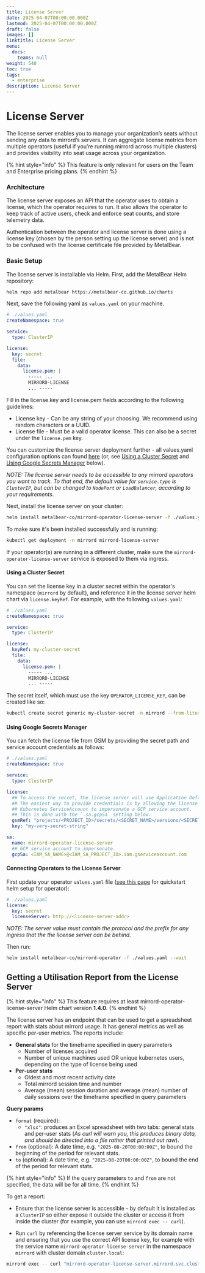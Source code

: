 ```yaml
---
title: License Server
date: 2025-04-07T00:00:00.000Z
lastmod: 2025-04-07T00:00:00.000Z
draft: false
images: []
linktitle: License Server
menu:
  docs:
    teams: null
weight: 540
toc: true
tags:
  - enterprise
description: License Server
---
```


# License Server

The license server enables you to manage your organization’s seats without sending any data to mirrord’s servers. It can aggregate license metrics from multiple operators (useful if you’re running mirrord across multiple clusters) and provides visibility into seat usage across your organization. 

{% hint style="info" %}
This feature is only relevant for users on the Team and Enterprise pricing plans.
{% endhint %}

### Architecture

The license server exposes an API that the operator uses to obtain a license, which the operator requires to run. It also allows the operator to keep track of active users, check and enforce seat counts, and store telemetry data.

Authentication between the operator and license server is done using a license key (chosen by the person setting up the license server) and is not to be confused with the license certificate file provided by MetalBear.

### Basic Setup

The license server is installable via Helm. First, add the MetalBear Helm repository:

```bash
helm repo add metalbear https://metalbear-co.github.io/charts
```

Next, save the following yaml as `values.yaml` on your machine.

```yaml
# ./values.yaml
createNamespace: true

service:
  type: ClusterIP

license:
  key: secret
  file:
    data:
      license.pem: |
        ----- ... 
        MIRRORD-LICENSE 
        ... -----
```

Fill in the license.key and license.pem fields according to the following guidelines:

* License key - Can be any string of your choosing. We recommend using random characters or a UUID.
* License file - Must be a valid operator license. This can also be a secret under the `license.pem` key.

You can customize the license server deployment further - all values.yaml configuration options can found [here](https://raw.githubusercontent.com/metalbear-co/charts/main/mirrord-license-server/values.yaml) (or, see [Using a Cluster Secret](license-server.md#using-a-cluster-secret) and [Using Google Secrets Manager](license-server.md#using-google-secrets-manager) below).

_NOTE: The license server needs to be accessible to any mirrord operators you want to track. To that end, the default value for `service.type` is `ClusterIP`, but can be changed to `NodePort` or `LoadBalancer`, according to your requirements._

Next, install the license server on your cluster:

```bash
helm install metalbear-co/mirrord-operator-license-server -f ./values.yaml --wait
```

To make sure it's been installed successfully and is running:

```bash
kubectl get deployment -n mirrord mirrord-license-server
```

If your operator(s) are running in a different cluster, make sure the `mirrord-operator-license-server` service is exposed to them via ingress.

#### Using a Cluster Secret

You can set the license key in a cluster secret within the operator's namespace (`mirrord` by default), and reference it in the license server helm chart via `license.keyRef`. For example, with the following `values.yaml`:

```yaml
# ./values.yaml
createNamespace: true

service:
  type: ClusterIP

license:
  keyRef: my-cluster-secret
  file:
    data:
      license.pem: |
        ----- ... 
        MIRRORD-LICENSE 
        ... -----
```

The secret itself, which must use the key `OPERATOR_LICENSE_KEY`, can be created like so:

```bash
kubectl create secret generic my-cluster-secret -n mirrord --from-literal OPERATOR_LICENSE_KEY=my-very-secret-string
```

#### Using Google Secrets Manager

You can fetch the license file from GSM by providing the secret path and service account credentials as follows:

```yaml
# ./values.yaml
createNamespace: true

service:
  type: ClusterIP

license:
  ## To access the secret, the license server will use Application Default Credentials.
  ## The easiest way to provide credentials is by allowing the license server's
  ## Kubernetes ServiceAccount to impersonate a GCP service account.
  ## This is done with the `.sa.gcpSa` setting below.
  gsmRef: "projects/<PROJECT_ID>/secrets/<SECRET_NAME>/versions/<SECRET_VERSION>"
  key: "my-very-secret-string"

sa:
  name: mirrord-operator-license-server
  ## GCP service account to impersonate.
  gcpSa: <IAM_SA_NAME>@<IAM_SA_PROJECT_ID>.iam.gserviceaccount.com
```

#### Connecting Operators to the License Server

First update your operator `values.yaml` file ([see this page](../overview/quick-start.md#helm) for quickstart helm setup for operator):

```yaml
# ./values.yaml
license:
  key: secret
  licenseServer: http://<license-server-addr>
```

_NOTE: The server value must contain the protocol and the prefix for any ingress that the the license server can be behind._

Then run:

```bash
helm install metalbear-co/mirrord-operator -f ./values.yaml --wait
```

## Getting a Utilisation Report from the License Server

{% hint style="info" %}
This feature requires at least mirrord-operator-license-server Helm chart version **1.4.0**.
{% endhint %}

The license server has an endpoint that can be used to get a spreadsheet report with stats about mirrord usage. It has general metrics as well as specific per-user metrics. The reports include:

* **General stats** for the timeframe specified in query parameters
  * Number of licenses acquired
  * Number of unique machines used OR unique kubernetes users, depending on the type of license being used
* **Per-user stats**
  * Oldest and most recent activity date
  * Total mirrord session time and number
  * Average (mean) session duration and average (mean) number of daily sessions over the timeframe specified in query parameters

**Query params**

* `format` (required): 
  * `"xlsx"`: produces an Excel spreadsheet with two tabs: general stats and per-user stats (_As curl will warn you, this produces binary data, and should be directed into a file rather that printed out raw_).
* `from` (optional): A date time, e.g. `"2025-08-20T00:00:00Z"`, to bound the beginning of the period for relevant stats.
* `to` (optional): A date time, e.g. `"2025-08-20T00:00:00Z"`, to bound the end of the period for relevant stats.

{% hint style="info" %}
If the query parameters `to` and `from` are not specified, the data will be for all time.
{% endhint %}

To get a report:

* Ensure that the license server is accessible - by default it is installed as a `ClusterIP` so either expose it outside the cluster or access it from inside the cluster (for example, you can use `mirrord exec -- curl`).

* Run `curl` by referencing the license server service by its domain name and ensuring that you use the correct API license key, for example with the service name `mirrord-operator-license-server` in the namespace `mirrord` with cluster domain `cluster.local`:

```bash
mirrord exec -- curl "mirrord-operator-license-server.mirrord.svc.cluster.local/api/v1/reports/usage?format=xlsx" --header 'x-license-key: <operator API license key>' --output report.xlsx
```
